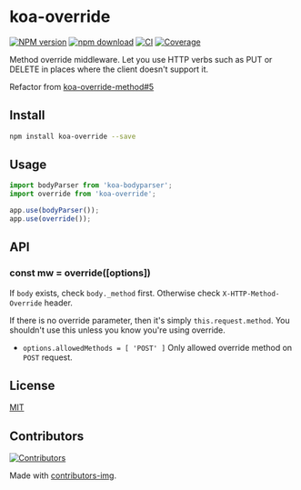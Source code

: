 # koa-override

[![NPM version][npm-image]][npm-url]
[![npm download][download-image]][download-url]
[![CI](https://github.com/eggjs/koa-override/actions/workflows/nodejs.yml/badge.svg)](https://github.com/eggjs/koa-override/actions?query=branch%3Amaster)
[![Coverage](https://img.shields.io/codecov/c/github/eggjs/koa-override.svg?style=flat-square)](https://codecov.io/gh/eggjs/koa-override)

[npm-image]: https://img.shields.io/npm/v/koa-override.svg?style=flat-square
[npm-url]: https://npmjs.org/package/koa-override
[download-image]: https://img.shields.io/npm/dm/koa-override.svg?style=flat-square
[download-url]: https://npmjs.org/package/koa-override

Method override middleware.
Let you use HTTP verbs such as PUT or DELETE in places where the client doesn't support it.

Refactor from [koa-override-method#5](https://github.com/koajs/override-method/pull/5)

## Install

```bash
npm install koa-override --save
```

## Usage

```ts
import bodyParser from 'koa-bodyparser';
import override from 'koa-override';

app.use(bodyParser());
app.use(override());
```

## API

### const mw = override([options])

If `body` exists, check `body._method` first.
Otherwise check `X-HTTP-Method-Override` header.

If there is no override parameter, then it's simply `this.request.method`.
You shouldn't use this unless you know you're using override.

- `options.allowedMethods = [ 'POST' ]` Only allowed override method on `POST` request.

## License

[MIT](LICENSE)

## Contributors

[![Contributors](https://contrib.rocks/image?repo=eggjs/koa-override)](https://github.com/eggjs/koa-override/graphs/contributors)

Made with [contributors-img](https://contrib.rocks).
